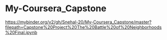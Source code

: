 # My-Coursera_Capstone




https://mybinder.org/v2/gh/Snehal-20/My-Coursera_Capstone/master?filepath=Capstone%20Project%20The%20Battle%20of%20Neighborhoods%20Final.ipynb
